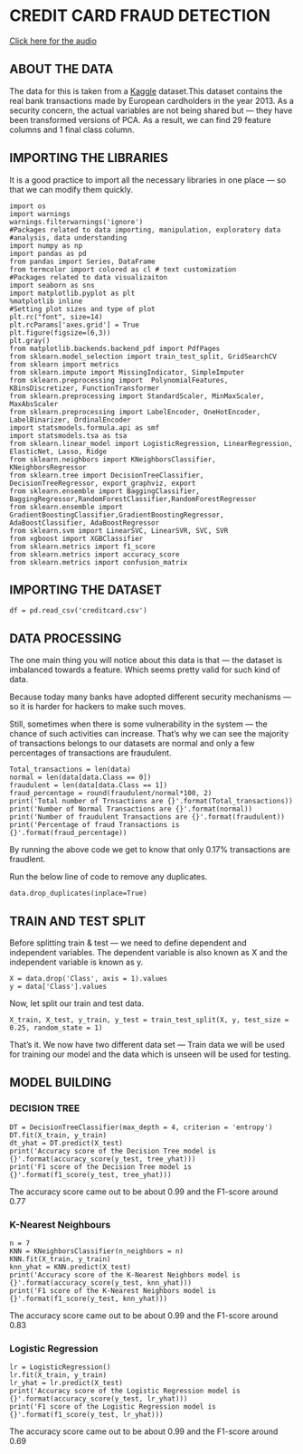 # CREDIT CARD FRAUD DETECTION

[Click here for the audio](https://drive.google.com/file/d/1d-UTAxLwMfqKFPOUVDimda29iJ4zPtjT/view?usp=sharing)

## ABOUT THE DATA
The data for this is taken from a [Kaggle](https://www.kaggle.com/mlg-ulb/creditcardfraud) dataset.This dataset contains the real bank transactions made by European cardholders in the year 2013. As a security concern, the actual variables are not being shared but — they have been transformed versions of PCA. As a result, we can find 29 feature columns and 1 final class column.

## IMPORTING THE LIBRARIES
It is a good practice to import all the necessary libraries in one place — so that we can modify them quickly.

```
import os 
import warnings
warnings.filterwarnings('ignore')
#Packages related to data importing, manipulation, exploratory data #analysis, data understanding
import numpy as np
import pandas as pd
from pandas import Series, DataFrame
from termcolor import colored as cl # text customization
#Packages related to data visualizaiton
import seaborn as sns
import matplotlib.pyplot as plt
%matplotlib inline
#Setting plot sizes and type of plot
plt.rc("font", size=14)
plt.rcParams['axes.grid'] = True
plt.figure(figsize=(6,3))
plt.gray()
from matplotlib.backends.backend_pdf import PdfPages
from sklearn.model_selection import train_test_split, GridSearchCV
from sklearn import metrics
from sklearn.impute import MissingIndicator, SimpleImputer
from sklearn.preprocessing import  PolynomialFeatures, KBinsDiscretizer, FunctionTransformer
from sklearn.preprocessing import StandardScaler, MinMaxScaler, MaxAbsScaler
from sklearn.preprocessing import LabelEncoder, OneHotEncoder, LabelBinarizer, OrdinalEncoder
import statsmodels.formula.api as smf
import statsmodels.tsa as tsa
from sklearn.linear_model import LogisticRegression, LinearRegression, ElasticNet, Lasso, Ridge
from sklearn.neighbors import KNeighborsClassifier, KNeighborsRegressor
from sklearn.tree import DecisionTreeClassifier, DecisionTreeRegressor, export_graphviz, export
from sklearn.ensemble import BaggingClassifier, BaggingRegressor,RandomForestClassifier,RandomForestRegressor
from sklearn.ensemble import GradientBoostingClassifier,GradientBoostingRegressor, AdaBoostClassifier, AdaBoostRegressor 
from sklearn.svm import LinearSVC, LinearSVR, SVC, SVR
from xgboost import XGBClassifier
from sklearn.metrics import f1_score
from sklearn.metrics import accuracy_score
from sklearn.metrics import confusion_matrix
```
## IMPORTING THE DATASET 
```
df = pd.read_csv('creditcard.csv')
```
## DATA PROCESSING 
The one main thing you will notice about this data is that — the dataset is imbalanced towards a feature. Which seems pretty valid for such kind of data. 

Because today many banks have adopted different security mechanisms — so it is harder for hackers to make such moves.

Still, sometimes when there is some vulnerability in the system — the chance of such activities can increase.
That’s why we can see the majority of transactions belongs to our datasets are normal and only a few percentages of transactions are fraudulent.

```
Total_transactions = len(data)
normal = len(data[data.Class == 0])
fraudulent = len(data[data.Class == 1])
fraud_percentage = round(fraudulent/normal*100, 2)
print('Total number of Trnsactions are {}'.format(Total_transactions))
print('Number of Normal Transactions are {}'.format(normal))
print('Number of fraudulent Transactions are {}'.format(fraudulent))
print('Percentage of fraud Transactions is {}'.format(fraud_percentage))
```
By running the above code we get to know that only 0.17% transactions are fraudlent.

Run the below line of code to remove any duplicates.
```
data.drop_duplicates(inplace=True)
```

## TRAIN AND TEST SPLIT
Before splitting train & test — we need to define dependent and independent variables. The dependent variable is also known as X and the independent variable is known as y.
```
X = data.drop('Class', axis = 1).values
y = data['Class'].values
```
Now, let split our train and test data.
```
X_train, X_test, y_train, y_test = train_test_split(X, y, test_size = 0.25, random_state = 1)
```
That’s it. We now have two different data set — Train data we will be used for training our model and the data which is unseen will be used for testing.

## MODEL BUILDING

### DECISION TREE
```
DT = DecisionTreeClassifier(max_depth = 4, criterion = 'entropy')
DT.fit(X_train, y_train)
dt_yhat = DT.predict(X_test)
print('Accuracy score of the Decision Tree model is {}'.format(accuracy_score(y_test, tree_yhat)))
print('F1 score of the Decision Tree model is {}'.format(f1_score(y_test, tree_yhat)))
```

The accuracy score came out to be about 0.99 and the F1-score around 0.77

### K-Nearest Neighbours
```
n = 7
KNN = KNeighborsClassifier(n_neighbors = n)
KNN.fit(X_train, y_train)
knn_yhat = KNN.predict(X_test)
print('Accuracy score of the K-Nearest Neighbors model is {}'.format(accuracy_score(y_test, knn_yhat)))
print('F1 score of the K-Nearest Neighbors model is {}'.format(f1_score(y_test, knn_yhat)))
```
The accuracy score came out to be about 0.99 and the F1-score around 0.83

### Logistic Regression
```
lr = LogisticRegression()
lr.fit(X_train, y_train)
lr_yhat = lr.predict(X_test)
print('Accuracy score of the Logistic Regression model is {}'.format(accuracy_score(y_test, lr_yhat)))
print('F1 score of the Logistic Regression model is {}'.format(f1_score(y_test, lr_yhat)))
```
The accuracy score came out to be about 0.99 and the F1-score around 0.69
